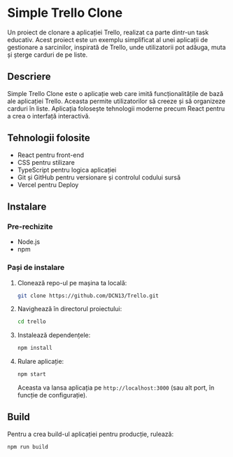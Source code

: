 # Simple Trello Clone

Un proiect de clonare a aplicației Trello, realizat ca parte dintr-un task educativ. Acest proiect este un exemplu simplificat al unei aplicații de gestionare a sarcinilor, inspirată de Trello, unde utilizatorii pot adăuga, muta și șterge carduri de pe liste.

## Descriere

Simple Trello Clone este o aplicație web care imită funcționalitățile de bază ale aplicației Trello. Aceasta permite utilizatorilor să creeze și să organizeze carduri în liste. Aplicația folosește tehnologii moderne precum React pentru a crea o interfață interactivă.

## Tehnologii folosite

- React pentru front-end
- CSS pentru stilizare
- TypeScript pentru logica aplicației
- Git și GitHub pentru versionare și controlul codului sursă
- Vercel pentru Deploy

## Instalare

### Pre-rechizite

- Node.js 
- npm 

### Pași de instalare

1. Clonează repo-ul pe mașina ta locală:
    ```bash
    git clone https://github.com/DCN13/Trello.git
    ```

2. Navighează în directorul proiectului:
    ```bash
    cd trello
    ```

3. Instalează dependențele:
    ```bash
    npm install
    ```

4. Rulare aplicație:
    ```bash
    npm start
    ```

   Aceasta va lansa aplicația pe `http://localhost:3000` (sau alt port, în funcție de configurație).

## Build

Pentru a crea build-ul aplicației pentru producție, rulează:

```bash
npm run build
